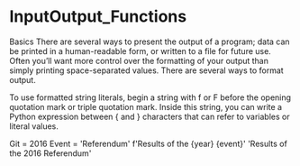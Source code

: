 # InputOutput_Functions
Basics
There are several ways to present the output of a program; data can be printed in a human-readable form, or written to a file for future use.
Often you’ll want more control over the formatting of your output than simply printing space-separated values. There are several ways to format output.

To use formatted string literals, begin a string with f or F before the opening quotation mark or triple quotation mark. Inside this string, you can write a Python expression between { and } characters that can refer to variables or literal values.

Git = 2016
Event = 'Referendum'
f'Results of the {year} {event}'
'Results of the 2016 Referendum'
